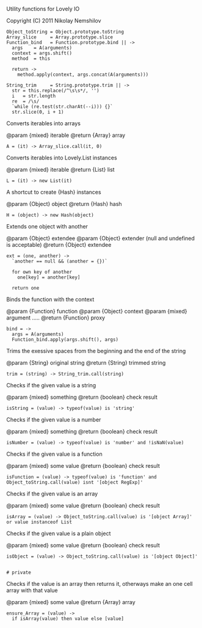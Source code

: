 Utility functions for Lovely IO

Copyright (C) 2011 Nikolay Nemshilov

```coffee-aside
Object_toString = Object.prototype.toString
Array_slice     = Array.prototype.slice
Function_bind   = Function.prototype.bind || ->
  args    = A(arguments)
  context = args.shift()
  method  = this

  return ->
    method.apply(context, args.concat(A(arguments)))

String_trim     = String.prototype.trim || ->
  str = this.replace(/^\s\s*/, '')
  i   = str.length
  re  = /\s/
  `while (re.test(str.charAt(--i))) {}`
  str.slice(0, i + 1)
```

Converts iterables into arrays

@param {mixed} iterable
@return {Array} array

```coffee-aside
A = (it) -> Array_slice.call(it, 0)
```

Converts iterables into Lovely.List instances

@param {mixed} iterable
@return {List} list

```coffee-aside
L = (it) -> new List(it)
```

A shortcut to create {Hash} instances

@param {Object} object
@return {Hash} hash

```coffee-aside
H = (object) -> new Hash(object)
```

Extends one object with another

@param {Object} extendee
@param {Object} extender (null and undefined is acceptable)
@return {Object} extendee

```coffee-aside
ext = (one, another) ->
  `another == null && (another = {})`

  for own key of another
    one[key] = another[key]

  return one
```

Binds the function with the context

@param {Function} function
@param {Object} context
@param {mixed} argument
.....
@return {Function} proxy

```coffee-aside
bind = ->
  args = A(arguments)
  Function_bind.apply(args.shift(), args)
```

Trims the exessive spaces from the beginning
and the end of the string

@param {String} original string
@return {String} trimmed string

```coffee-aside
trim = (string) -> String_trim.call(string)
```

Checks if the given value is a string

@param {mixed} something
@return {boolean} check result

```coffee-aside
isString = (value) -> typeof(value) is 'string'
```

Checks if the given value is a number

@param {mixed} something
@return {boolean} check result

```coffee-aside
isNumber = (value) -> typeof(value) is 'number' and !isNaN(value)
```

Checks if the given value is a function

@param {mixed} some value
@return {boolean} check result

```coffee-aside
isFunction = (value) -> typeof(value) is 'function' and Object_toString.call(value) isnt '[object RegExp]'
```

Checks if the given value is an array

@param {mixed} some value
@return {boolean} check result

```coffee-aside
isArray = (value) -> Object_toString.call(value) is '[object Array]' or value instanceof List
```

Checks if the given value is a plain object

@param {mixed} some value
@return {boolean} check result

```coffee-aside
isObject = (value) -> Object_toString.call(value) is '[object Object]'


# private
```

Checks if the value is an array then returns it,
otherways make an one cell array with that value

@param {mixed} some value
@return {Array} array

```coffee-aside
ensure_Array = (value) ->
  if isArray(value) then value else [value]
```
